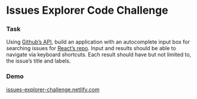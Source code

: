 # Issues Explorer Code Challenge

### Task

Using [Github’s API](https://developer.github.com/), build an application with an autocomplete input box for searching issues for [React’s repo](https://github.com/facebook/react/issues). Input and results should be able to navigate via keyboard shortcuts. Each result should have but not limited to, the issue’s title and labels.

### Demo

[issues-explorer-challenge.netlify.com](https://issues-explorer-challenge.netlify.com/)
